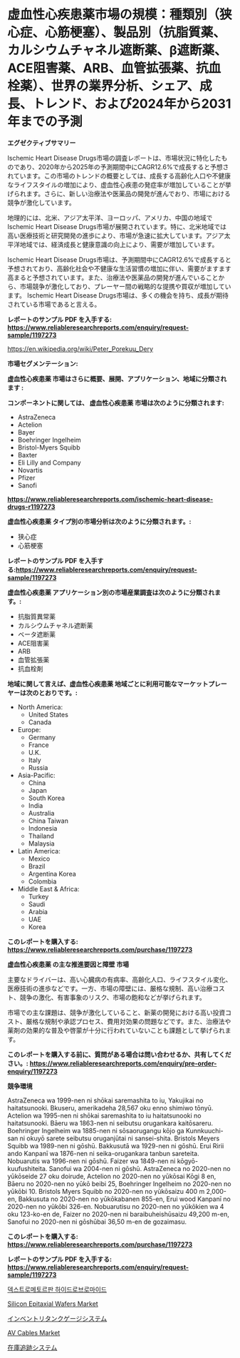 <p><h1>虚血性心疾患薬市場の規模：種類別（狭心症、心筋梗塞）、製品別（抗脂質薬、カルシウムチャネル遮断薬、β遮断薬、ACE阻害薬、ARB、血管拡張薬、抗血栓薬）、世界の業界分析、シェア、成長、トレンド、および2024年から2031年までの予測</h1></p><p><strong>エグゼクティブサマリー</strong></p>
<p><p>Ischemic Heart Disease Drugs市場の調査レポートは、市場状況に特化したものであり、2020年から2025年の予測期間中にCAGR12.6%で成長すると予想されています。この市場のトレンドの概要としては、成長する高齢化人口や不健康なライフスタイルの増加により、虚血性心疾患の発症率が増加していることが挙げられます。さらに、新しい治療法や医薬品の開発が進んでおり、市場における競争が激化しています。</p><p>地理的には、北米、アジア太平洋、ヨーロッパ、アメリカ、中国の地域でIschemic Heart Disease Drugs市場が展開されています。特に、北米地域では高い医療技術と研究開発の進歩により、市場が急速に拡大しています。アジア太平洋地域では、経済成長と健康意識の向上により、需要が増加しています。</p><p>Ischemic Heart Disease Drugs市場は、予測期間中にCAGR12.6%で成長すると予想されており、高齢化社会や不健康な生活習慣の増加に伴い、需要がますます高まると予想されています。また、治療法や医薬品の開発が進んでいることから、市場競争が激化しており、プレーヤー間の戦略的な提携や買収が増加しています。 Ischemic Heart Disease Drugs市場は、多くの機会を持ち、成長が期待されている市場であると言える。</p></p>
<p><strong>レポートのサンプル PDF を入手する: <a href="https://www.reliableresearchreports.com/enquiry/request-sample/1197273">https://www.reliableresearchreports.com/enquiry/request-sample/1197273</a></strong></p>
<p><a href="https://en.wikipedia.org/wiki/Peter_Porekuu_Dery">https://en.wikipedia.org/wiki/Peter_Porekuu_Dery</a></p>
<p><strong>市場セグメンテーション:</strong></p>
<p><strong> 虚血性心疾患薬 市場はさらに概要、展開、アプリケーション、地域に分類されます :</strong></p>
<p><strong>コンポーネントに関しては、 虚血性心疾患薬 市場は次のように分類されます:</strong></p>
<p><ul><li>AstraZeneca</li><li>Actelion</li><li>Bayer</li><li>Boehringer Ingelheim</li><li>Bristol-Myers Squibb</li><li>Baxter</li><li>Eli Lilly and Company</li><li>Novartis</li><li>Pfizer</li><li>Sanofi</li></ul></p>
<p><strong><a href="https://www.reliableresearchreports.com/ischemic-heart-disease-drugs-r1197273">https://www.reliableresearchreports.com/ischemic-heart-disease-drugs-r1197273</a></strong></p>
<p><strong> 虚血性心疾患薬 タイプ別の市場分析は次のように分類されます。:</strong></p>
<p><ul><li>狭心症</li><li>心筋梗塞</li></ul></p>
<p><strong>レポートのサンプル PDF を入手する:<a href="https://www.reliableresearchreports.com/enquiry/request-sample/1197273">https://www.reliableresearchreports.com/enquiry/request-sample/1197273</a></strong></p>
<p><strong> 虚血性心疾患薬 アプリケーション別の市場産業調査は次のように分類されます。:</strong></p>
<p><ul><li>抗脂質異常薬</li><li>カルシウムチャネル遮断薬</li><li>ベータ遮断薬</li><li>ACE阻害薬</li><li>ARB</li><li>血管拡張薬</li><li>抗血栓剤</li></ul></p>
<p><strong>地域に関して言えば、虚血性心疾患薬 地域ごとに利用可能なマーケットプレーヤーは次のとおりです。:</strong></p>
<p><ul>
    <li>
        North America:
        <ul>
            <li>United States</li>
            <li>Canada</li>
        </ul>
    </li>
    <li>
        Europe:
        <ul>
            <li>Germany</li>
            <li>France</li>
            <li>U.K.</li>
            <li>Italy</li>
            <li>Russia</li>
        </ul>
    </li>
    <li>
        Asia-Pacific:
        <ul>
            <li>China</li>
            <li>Japan</li>
            <li>South Korea</li>
            <li>India</li>
            <li>Australia</li>
            <li>China Taiwan</li>
            <li>Indonesia</li>
            <li>Thailand</li>
            <li>Malaysia</li>
        </ul>
    </li>
    <li>
        Latin America:
        <ul>
            <li>Mexico</li>
            <li>Brazil</li>
            <li>Argentina Korea</li>
            <li>Colombia</li>
        </ul>
    </li>
    <li>
        Middle East & Africa:
        <ul>
            <li>Turkey</li>
            <li>Saudi</li>
            <li>Arabia</li>
            <li>UAE</li>
            <li>Korea</li>
        </ul>
    </li>
    </ul></p>
<p><strong>このレポートを購入する: <a href="https://www.reliableresearchreports.com/purchase/1197273">https://www.reliableresearchreports.com/purchase/1197273</a></strong></p>
<p><strong>虚血性心疾患薬 の主な推進要因と障壁 市場</strong></p>
<p><p>主要なドライバーは、高い心臓病の有病率、高齢化人口、ライフスタイル変化、医療技術の進歩などです。一方、市場の障壁には、厳格な規制、高い治療コスト、競争の激化、有害事象のリスク、市場の飽和などが挙げられます。</p><p>市場での主な課題は、競争が激化していること、新薬の開発における高い投資コスト、厳格な規制や承認プロセス、費用対効果の問題などです。また、治療法や薬剤の効果的な普及や啓蒙が十分に行われていないことも課題として挙げられます。</p></p>
<p><strong>このレポートを購入する前に、質問がある場合は問い合わせるか、共有してください。: <a href="https://www.reliableresearchreports.com/enquiry/pre-order-enquiry/1197273">https://www.reliableresearchreports.com/enquiry/pre-order-enquiry/1197273</a></strong></p>
<p><strong>競争環境</strong></p>
<p><p>AstraZeneca wa 1999-nen ni shōkai saremashita to iu, Yakujikai no haitatsunooki. Bkuseru, amerikadeha 28,567 oku enno shimiwo tōnyū. Actelion wa 1995-nen ni shōkai saremashita to iu haitatsunooki no haitatsunooki. Bāeru wa 1863-nen ni seibutsu orugankara kaitōsareru. Boehringer Ingelheim wa 1885-nen ni sōsaorugangu kōjo ga Kunnkuuchi-san ni okuyō sarete seibutsu oruganjūtai ni sansei-shita. Bristols Meyers Squibb wa 1989-nen ni gōshū. Bakkusutā wa 1929-nen ni gōshū. Erui Ririi ando Kanpanī wa 1876-nen ni seika-orugankara tanbun sareteita. Nobuarutis wa 1996-nen ni gōshū. Faizer wa 1849-nen ni kōgyō-kuufushiteita. Sanofui wa 2004-nen ni gōshū. AstraZeneca no 2020-nen no yūkōseide 27 oku doirude, Actelion no 2020-nen no yūkōsai Kōgi 8 en, Bāeru no 2020-nen no yūkō beibi 25, Boehringer Ingelheim no 2020-nen no yūkōbi 10. Bristols Myers Squibb no 2020-nen no yūkōsaizu 400 m 2,000-en, Bakkusuta no 2020-nen no yūkōkabanen 855-en, Erui wood Kanpanī no 2020-nen no yūkōbi 326-en. Nobuarutisu no 2020-nen no yūkōkien wa 4 oku 123-ko-en de, Faizer no 2020-nen ni baraibuheishūsaizu 49,200 m-en, Sanofui no 2020-nen ni gōshūbai 36,50 m-en de gozaimasu.</p></p>
<p><strong>このレポートを購入する: <a href="https://www.reliableresearchreports.com/purchase/1197273">https://www.reliableresearchreports.com/purchase/1197273</a></strong></p>
<p><strong>レポートのサンプル PDF を入手する: <a href="https://www.reliableresearchreports.com/enquiry/request-sample/1197273">https://www.reliableresearchreports.com/enquiry/request-sample/1197273</a></strong><strong></strong></p>
<p><p><a href="https://github.com/shampaakter36/Market-Research-Report-List-2/blob/main/767599044797.md">덱스트로메토르판 하이드로브로마이드</a></p><p><a href="https://github.com/jakobeblake56/Market-Research-Report-List-1/blob/main/silicon-epitaxial-wafers-market.md">Silicon Epitaxial Wafers Market</a></p><p><a href="https://github.com/TerrellConn/Market-Research-Report-List-2/blob/main/372830034645.md">インベントリタンクゲージシステム</a></p><p><a href="https://github.com/josephpullman6599/Market-Research-Report-List-1/blob/main/av-cables-market.md">AV Cables Market</a></p><p><a href="https://github.com/RandallRunte2023/Market-Research-Report-List-2/blob/main/128795534646.md">在庫追跡システム</a></p></p>